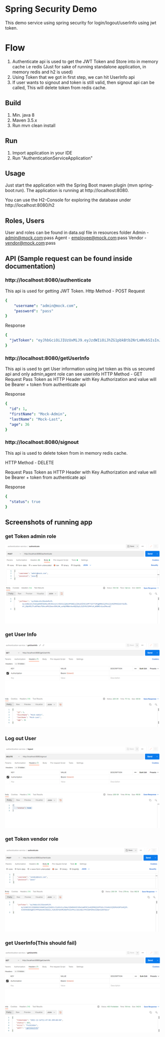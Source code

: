 # Spring Security Demo

This demo service using spring security for login/logout/userInfo using jwt token.

# Flow

1. Authenticate api is used to get the JWT Token and Store into in memory cache i.e redis
   (Just for sake of running standalone application, in memory redis and h2 is used)
2. Using Token that we got in first step, we can hit UserInfo api
3. If user wants to signout and token is still valid, then signout api can be called, This will delete token from redis cache.


## Build

1. Min. java 8
2. Maven 3.5.x
3. Run mvn clean install


## Run

1. Import application in your IDE
2. Run "AuthenticationServiceApplication"

## Usage

Just start the application with the Spring Boot maven plugin (mvn spring-boot:run). The application is running at http://localhost:8080.

You can use the H2-Console for exploring the database under http://localhost:8080/h2

## Roles, Users
User and roles can be found in data.sql file in resources folder
Admin - admin@mock.com:pass
Agent - employee@mock.com:pass
Vendor - vendor@mock.com:pass

## API (Sample request can be found inside documentation)
### http://localhost:8080/authenticate
 This api is used for getting JWT Token.
 Http Method - POST 
 Request
```yaml
{
    "username": "admin@mock.com",
    "password": "pass"
}
```
 Response
```yaml
{
  "jwtToken": "eyJhbGciOiJIUzUxMiJ9.eyJzdWIiOiJhZG1pbkBtb2NrLmNvbSIsInJvbGVzIjpbImFkbWluIl0sImlhdCI6MTYzOTY1MjM2MCwiZXhwIjoxNjM5NjUyNDIwfQ.7UXsC4XlP75lxxLLbYqb8dmLaBri3vuZxegSiGrng71v3Ctlgn3OJbtLGH1MkoMiAfAJvaXhdIdE3aZchHdpXQ"
}
```
### http://localhost:8080/getUserInfo
  This api is used to get User information using jwt token as this us secured api and only admin,agent role can see userinfo
  HTTP Method  - GET 
Request
Pass Token as HTTP Header with Key Authorization and value will be Bearer + token from authenticate api

Response
```yaml
{
  "id": 1,
  "firstName": "Mock-Admin",
  "lastName": "Mock-Last",
  "age": 36
}
```
### http://localhost:8080/signout
This api is used to delete token from in memory redis cache.

HTTP Method - DELETE

Request
Pass Token as HTTP Header with Key Authorization and value will be Bearer + token from authenticate api

Response
```yaml
{
  "status": true
}
```

## Screenshots of running app

### get Token admin role
![Screenshot from running application](documentation/authentication.PNG?raw=true "Screenshot JWT Spring Security Demo")

### get User Info
![Screenshot from running application](documentation/getUserInfo.PNG?raw=true "Screenshot JWT Spring Security Demo")

### Log out User
![Screenshot from running application](documentation/logout.PNG?raw=true "Screenshot JWT Spring Security Demo")

### get Token vendor role
![Screenshot from running application](documentation/vendorAuthenticate.PNG?raw=true "Screenshot JWT Spring Security Demo")

### get UserInfo(This should fail)
![Screenshot from running application](documentation/getUserInfoFailed.PNG?raw=true "Screenshot JWT Spring Security Demo")
